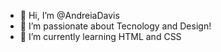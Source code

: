 - 👋 Hi, I’m @AndreiaDavis
- 💞️ I’m passionate about Tecnology and Design!
- 🌱 I’m currently learning HTML and CSS

<!---
AndreiaDavis/AndreiaDavis is a ✨ special ✨ repository because its `README.md` (this file) appears on your GitHub profile.
You can click the Preview link to take a look at your changes.
--->

